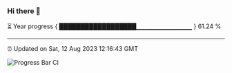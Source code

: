 ### Hi there 👋

⏳ Year progress { ██████████████████▁▁▁▁▁▁▁▁▁▁▁▁ } 61.24 %

---

⏰ Updated on Sat, 12 Aug 2023 12:16:43 GMT

![Progress Bar CI](https://github.com/liununu/liununu/workflows/Progress%20Bar%20CI/badge.svg)
